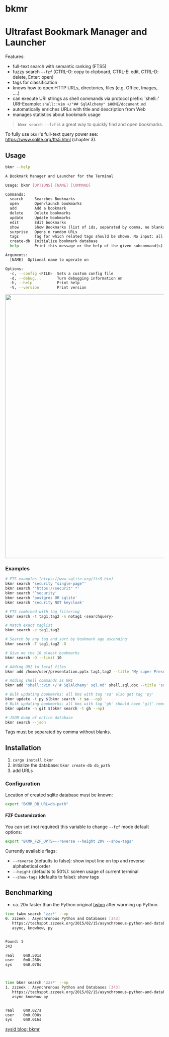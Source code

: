 # bkmr

# Ultrafast Bookmark Manager and Launcher

Features:
- full-text search with semantic ranking (FTS5)
- fuzzy search `--fzf` (CTRL-O: copy to clipboard, CTRL-E: edit, CTRL-D: delete, Enter: open)
- tags for classification
- knows how to open HTTP URLs, directories, files (e.g. Office, Images, ....)
- can execute URI strings as shell commands via protocol prefix: 'shell::'
  URI-Example: `shell::vim +/"## SqlAlchemy" $HOME/document.md`
- automatically enriches URLs with title and description from Web
- manages statistics about bookmark usage

> `bkmr search --fzf` is a great way to quickly find and open bookmarks.

To fully use `bkmr`'s full-text query power see: https://www.sqlite.org/fts5.html (chapter 3).

## Usage
```bash
bkmr --help

A Bookmark Manager and Launcher for the Terminal

Usage: bkmr [OPTIONS] [NAME] [COMMAND]

Commands:
  search     Searches Bookmarks
  open       Open/launch bookmarks
  add        Add a bookmark
  delete     Delete bookmarks
  update     Update bookmarks
  edit       Edit bookmarks
  show       Show Bookmarks (list of ids, separated by comma, no blanks)
  surprise   Opens n random URLs
  tags       Tag for which related tags should be shown. No input: all tags are printed
  create-db  Initialize bookmark database
  help       Print this message or the help of the given subcommand(s)

Arguments:
  [NAME]  Optional name to operate on

Options:
  -c, --config <FILE>  Sets a custom config file
  -d, --debug...       Turn debugging information on
  -h, --help           Print help
  -V, --version        Print version
```

<a href="https://asciinema.org/a/ULCDIrw4pG9diaVJb17AjIAa7?autoplay=1&speed=2"><img src="https://asciinema.org/a/ULCDIrw4pG9diaVJb17AjIAa7.png" width="836"/></a>

### Examples
```bash
# FTS examples (https://www.sqlite.org/fts5.htm)
bkmr search 'security "single-page"'
bkmr search '"https://securit" *'
bkmr search '^security'
bkmr search 'postgres OR sqlite'
bkmr search 'security NOT keycloak'

# FTS combined with tag filtering
bkmr search -t tag1,tag2 -n notag1 <searchquery>

# Match exact taglist
bkmr search -e tag1,tag2

# Search by any tag and sort by bookmark age ascending
bkmr search -T tag1,tag2 -O

# Give me the 10 oldest bookmarks
bkmr search -O --limit 10

# Adding URI to local files
bkmr add /home/user/presentation.pptx tag1,tag2 --title 'My super Presentation'

# Adding shell commands as URI
bkmr add "shell::vim +/'# SqlAlchemy' sql.md" shell,sql,doc --title 'sqlalchemy snippets'

# Bulk updating bookmarks: all bms with tag 'sa' also get tag 'py'
bkmr update -t py $(bkmr search -t sa --np)
# Bulk updating bookmarks: all bms with tag 'gh' should have 'git' removed
bkmr update -n git $(bkmr search -t gh --np)

# JSON dump of entire database
bkmr search --json
```
Tags must be separated by comma without blanks.


## Installation
1. `cargo install bkmr`
2. initialize the database: `bkmr create-db db_path`
3. add URLs


### Configuration
Location of created sqlite database must be known:
```bash
export "BKMR_DB_URL=db-path"
```

#### FZF Customization
You can set (not required) this variable to change `--fzf` mode default options:
```bash
export "BKMR_FZF_OPTS=--reverse --height 20% --show-tags"
```
Currently available flags: 
- `--reverse` (defaults to false): show input line on top and reverse alphabetical order
- `--height` (defaults to 50%): screen usage of current terminal
- ``--show-tags`` (defaults to false): show tags


## Benchmarking
- ca. 20x faster than the Python original [twbm](https://github.com/sysid/twbm) after warming up Python.
```bash
time twbm search 'zzz*' --np
0. zzzeek : Asynchronous Python and Databases [343]
   https://techspot.zzzeek.org/2015/02/15/asynchronous-python-and-databases/
   async, knowhow, py


Found: 1
343

real    0m0.501s
user    0m0.268s
sys     0m0.070s



time bkmr search 'zzz*' --np
1. zzzeek : Asynchronous Python and Databases [343]
   https://techspot.zzzeek.org/2015/02/15/asynchronous-python-and-databases/
   async knowhow py


real    0m0.027s
user    0m0.008s
sys     0m0.016s
```
[sysid blog: bkmr](https://sysid.github.io/bkmr/)


<!-- Badges -->
[pypi-image]: https://img.shields.io/pypi/v/bkmr?color=blue
[pypi-url]: https://pypi.org/project/bkmr/
[build-image]: https://github.com/sysid/bkmr/actions/workflows/build.yml/badge.svg
[build-url]: https://github.com/sysid/bkmr/actions/workflows/build.yml
[coverage-image]: https://codecov.io/gh/sysid/bkmr/branch/main/graph/badge.svg
[coverage-url]: https://codecov.io/gh/sysid/bkmr
[quality-image]: https://api.codeclimate.com/v1/badges/3130fa0ba3b7993fbf0a/maintainability
[quality-url]: https://codeclimate.com/github/nalgeon/podsearch-py
